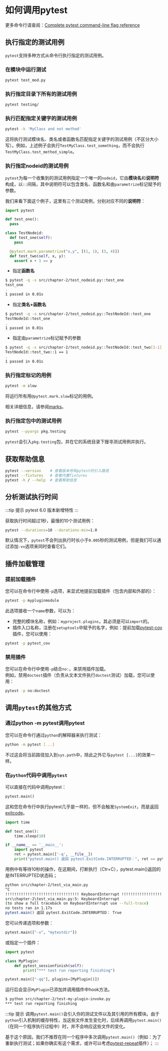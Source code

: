 # 如何调用pytest
更多命令行请查阅：[Complete pytest command-line flag reference](https://docs.pytest.org/en/7.3.x/reference/reference.html#command-line-flags)

## 执行指定的测试用例
`pytest`支持多种方式从命令行执行指定的测试用例。

### 在模块中运行测试
```bash
pytest test_mod.py
```

### 执行指定目录下所有的测试用例
```bash
pytest testing/
```

### 执行匹配指定关键字的测试用例
```bash
pytest -k 'MyClass and not method'
```

这将执行测试模块名、类名或者函数名匹配指定关键字的测试用例（不区分大小写）。例如，上述例子会执行`TestMyClass.test_something`，而不会执行`TestMyClass.test_method_simple`。

### 执行指定nodeid的测试用例
`pytest`为每一个收集到的测试用例指定一个唯一的`nodeid`，它由**模块名**和**说明符**构成，以`::`间隔，其中说明符可以包含类名、函数名和由`parametrize`标记赋予的参数。

我们来看下面这个例子，这里有三个测试用例，分别对应不同的**说明符**：
```python title="src/chapter-2/test_nodeid.py"
import pytest

def test_one():
  pass

class TestNodeid:
  def test_one(self):
    pass

  @pytest.mark.parametrize("x,y", [(1, 1), (3, 4)])
  def test_two(self, x, y):
    assert x + 1 == y
```

* 指定**函数名**
```bash
$ pytest -q -s src/chapter-2/test_nodeid.py::test_one
test_one
.
1 passed in 0.01s
```

* 指定**类名+函数名**
```bash
$ pytest -q -s src/chapter-2/test_nodeid.py::TestNodeId::test_one
TestNodeId::test_one
.
1 passed in 0.01s
```

* 指定由`parametrize`标记赋予的参数
```bash
$ pytest -q -s src/chapter-2/test_nodeid.py::TestNodeId::test_two[1-1]
TestNodeId::test_two::1 == 1
.
1 passed in 0.01s
```

### 执行指定标记的用例
```bash
pytest -m slow
```
将运行所有用`@pytest.mark.slow`标记的用例。

相关详细信息，请参阅[marks](https://docs.pytest.org/en/7.3.x/how-to/mark.html#mark)。

### 执行指定包中的测试用例
```bash
pytest --pyargs pkg.testing
```
`pytest`会引入`pkg.testing`包，并在它的系统目录下搜寻测试用例并执行。

## 获取帮助信息
```bash
pytest --version    # 查看版本号和pytest的引入路径
pytest --fixtures   # 查看内置fixtures
pytest -h / --help  # 查看帮助信息
```

## 分析测试执行时间
:::tip 提示
pytest 6.0 版本新增特性
:::

获取执行时间超过1秒，最慢的10个测试用例：
```bash
pytest --durations=10 --durations-min=1.0
```
默认情况下，`pytest`不会列出执行时长小于`0.005`秒的测试用例，但是我们可以通过添加`-vv`选项来同时查看它们。

## 插件加载管理
### 提前加载插件
您可以在命令行中使用`-p`选项，来显式地提前加载插件（包含内部和外部的）：
```bash
pytest -p mypluginmodule
```
此选项接收一个`name`参数，可以为：
  - 完整的模块名称，例如：`myproject.plugins`，其必须是可以`import`的。
  - 插件入口名称，注册在`setuptools`中赋予的名字，例如：提前加载[pytest-cov](https://pypi.org/project/pytest-cov/)插件，您可以使用：
```bash
pytest -p pytest_cov
```
### 禁用插件
您可以在命令行中使用`-p`结合`no:`，来禁用插件加载。  
例如，禁用`doctest`插件（负责从文本文件执行`doctest`测试）加载，您可以使用：
```bash
pytest -p no:doctest
```

## 调用`pytest`的其他方式
### 通过python -m pytest调用pytest
您可以在命令行通过`python`的解释器来执行测试：
```bash
python -m pytest [...]
```
不过这会将当前路径加入到`sys.path`中，除此之外它与`pytest [...]`的效果一样。

### 在`python`代码中调用`pytest`
可以直接在代码中调用pytest：
```python
pytest.main()
```
这和您在命令行中执行pytest几乎是一样的，但不会触发`SystemExit`，而是返回[exitcode](https://docs.pytest.org/en/7.3.x/reference/exit-codes.html#exit-codes)。

```python title="src/chapter-2/test_via_main.py"
import time

def test_one():
    time.sleep(10)

if __name__ == '__main__':
    import pytest
    ret = pytest.main(['-q', __file__])
    print("pytest.main() 返回 pytest.ExitCode.INTERRUPTED：", ret == pytest.ExitCode.INTERRUPTED)
```
用例中有等待10秒的操作，在这期间，打断执行（Ctr+C），pytest.main()返回的是INTERRUPTED状态码；
```bash
python src/chapter-2/test_via_main.py
^C
!!!!!!!!!!!!!!!!!!!!!!!!!!!!!!!!! KeyboardInterrupt !!!!!!!!!!!!!!!!!!!!!!!!!!!!!!!!!!
src\chapter-2\test_via_main.py:5: KeyboardInterrupt
(to show a full traceback on KeyboardInterrupt use --full-trace)
no tests ran in 1.17s
pytest.main() 返回 pytest.ExitCode.INTERRUPTED： True
```
您可以传递选项和参数：
```python
pytest.main(["-x", "mytestdir"])
```

或指定一个插件：
```python title="src/chapter-2/test-my-plugin-invoke.py"
import pytest

class MyPlugin:
    def pytest_sessionfinish(self):
        print("*** test run reporting finishing")

pytest.main(["-qq"], plugins=[MyPlugin()])
```
运行后会显示`MyPlugin`已添加并调用插件中hook方法。
```bash
$ python src/chapter-2/test-my-plugin-invoke.py
*** test run reporting finishing
```

:::tip 提示
调用`pytest.main()`会引入你的测试文件以及其引用的所有模块。由于`python`引入机制的缓存特性，当这些文件发生变化时，后续再调用`pytest.main()`（在同一个程序执行过程中）时，并不会响应这些文件的变化。

基于这个原因，我们不推荐在同一个程序中多次调用`pytest.main()`（例如：为了重新执行测试；如果你确实有这个需求，或许可以考虑[pytest-repeat](https://pypi.org/project/pytest-repeat/)插件）；
:::
